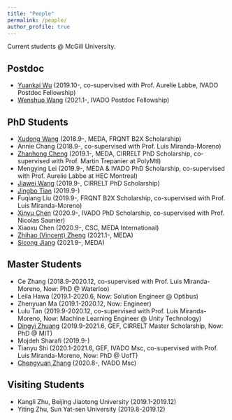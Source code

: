 ```yaml
---
title: "People"
permalink: /people/
author_profile: true
---
```



Current students @ McGill University.

## Postdoc
* [Yuankai Wu](https://kaimaoge.github.io/) (2019.10-, co-supervised with Prof. Aurelie Labbe, IVADO Postdoc Fellowship)
* [Wenshuo Wang](http://wenshuow.com/) (2021.1-, IVADO Postdoc Fellowship)

## PhD Students
* [Xudong Wang](https://martina1024.github.io/) (2018.9-, MEDA, FRQNT B2X Scholarship)  
* Annie Chang (2018.9-, co-supervised with Prof. Luis Miranda-Moreno)
* [Zhanhong Cheng](https://chengzhanhong.github.io/) (2019.1-, MEDA, CIRRELT PhD Scholarship, co-supervised with Prof. Martin Trepanier at PolyMtl)
* Mengying Lei (2019.9-, MEDA & IVADO PhD Scholarship, co-supervised with Prof. Aurelie Labbe at HEC Montreal)
* [Jiawei Wang](https://wangjw6.github.io/) (2019.9-, CIRRELT PhD Scholarship)
* [Jingbo Tian](https://joshuatian-mcgill.github.io/) (2019.9-)
* Fuqiang Liu (2019.9-, FRQNT B2X Scholarship, co-supervised with Prof. Luis Miranda-Moreno)
* [Xinyu Chen](https://transdim.github.io/) (2020.9-, IVADO PhD Scholarship, co-supervised with Prof. Nicolas Saunier)
* Xiaoxu Chen (2020.9-, CSC, MEDA International)
* [Zhihao (Vincent) Zheng](https://vincent-zheng.com/) (2021.1-, MEDA)
* [Sicong Jiang](https://sicongjiang.fun/) (2021.9-, MEDA)


## Master Students
* Ce Zhang (2018.9-2020.12, co-supervised with Prof. Luis Miranda-Moreno, Now: PhD @ Waterloo)
* Leila Hawa (2019.1-2020.6, Now: Solution Engineer @ Optibus)
* Zhenyuan Ma (2019.1-2020.12, Now: Engineer)
* Lulu Tan (2019.9-2020.12, co-supervised with Prof. Luis Miranda-Moreno, Now: Machine Learning Engineer @ Unity Technology)
* [Dingyi Zhuang](https://zhuangdingyi.github.io/) (2019.9-2021.6, GEF, CIRRELT Master Scholarship, Now: PhD @ MIT)
* Mojdeh Sharafi (2019.9-)
* Tianyu Shi (2020.1-2021.6, GEF, IVADO Msc, co-supervised with Prof. Luis Miranda-Moreno, Now: PhD @ UofT)
* [Chengyuan Zhang](https://chengyuanzhang.wixsite.com/home) (2020.8-, IVADO Msc)


## Visiting Students
* Kangli Zhu, Beijing Jiaotong University (2019.1-2019.12)
* Yiting Zhu, Sun Yat-sen University (2019.8-2019.12)